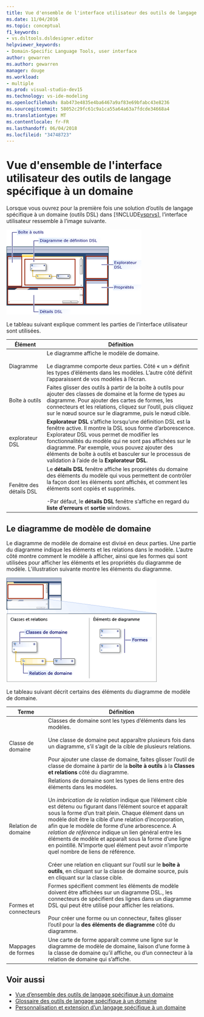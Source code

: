 ```yaml
---
title: Vue d'ensemble de l'interface utilisateur des outils de langage spécifique à un domaine
ms.date: 11/04/2016
ms.topic: conceptual
f1_keywords:
- vs.dsltools.dsldesigner.editor
helpviewer_keywords:
- Domain-Specific Language Tools, user interface
author: gewarren
ms.author: gewarren
manager: douge
ms.workload:
- multiple
ms.prod: visual-studio-dev15
ms.technology: vs-ide-modeling
ms.openlocfilehash: 8ab473e4835e4ba6467a9af83e69bfabc43e8236
ms.sourcegitcommit: 58052c29fc61c9a1ca55a64a63a7fdcde34668a4
ms.translationtype: MT
ms.contentlocale: fr-FR
ms.lasthandoff: 06/04/2018
ms.locfileid: "34748723"
---
```

# <a name="overview-of-the-domain-specific-language-tools-user-interface"></a>Vue d'ensemble de l'interface utilisateur des outils de langage spécifique à un domaine
Lorsque vous ouvrez pour la première fois une solution d’outils de langage spécifique à un domaine (outils DSL) dans [!INCLUDE[vsprvs](../code-quality/includes/vsprvs_md.md)], l’interface utilisateur ressemble à l’image suivante.

 ![concepteur dsl](../modeling/media/dsl_designer.png)

 Le tableau suivant explique comment les parties de l’interface utilisateur sont utilisées.

|**Élément**|**Définition**|
|-----------------|--------------------|
|Diagramme|Le diagramme affiche le modèle de domaine.<br /><br /> Le diagramme comporte deux parties. Côté « un » définit les types d’éléments dans les modèles. L’autre côté définit l’apparaissent de vos modèles à l’écran.|
|Boîte à outils|Faites glisser des outils à partir de la boîte à outils pour ajouter des classes de domaine et la forme de types au diagramme. Pour ajouter des cartes de formes, les connecteurs et les relations, cliquez sur l’outil, puis cliquez sur le nœud source sur le diagramme, puis le nœud cible.|
|explorateur DSL|**Explorateur DSL** s’affiche lorsqu’une définition DSL est la fenêtre active. Il montre la DSL sous forme d’arborescence. Explorateur DSL vous permet de modifier les fonctionnalités du modèle qui ne sont pas affichées sur le diagramme. Par exemple, vous pouvez ajouter des éléments de boîte à outils et basculer sur le processus de validation à l’aide de la **Explorateur DSL**.|
|Fenêtre des détails DSL|Le **détails DSL** fenêtre affiche les propriétés du domaine des éléments du modèle qui vous permettent de contrôler la façon dont les éléments sont affichés, et comment les éléments sont copiés et supprimés.<br /><br /> -Par défaut, le **détails DSL** fenêtre s’affiche en regard du **liste d’erreurs** et **sortie** windows.|

## <a name="the-domain-model-diagram"></a>Le diagramme de modèle de domaine
 Le diagramme de modèle de domaine est divisé en deux parties. Une partie du diagramme indique les éléments et les relations dans le modèle. L’autre côté montre comment le modèle à afficher, ainsi que les formes qui sont utilisées pour afficher les éléments et les propriétés du diagramme de modèle. L’illustration suivante montre les éléments du diagramme.

 ![concepteur dsl avec couloir](../modeling/media/dsl_desinger.png)

 Le tableau suivant décrit certains des éléments du diagramme de modèle de domaine.

|**Terme**|**Définition**|
|--------------|--------------------|
|Classe de domaine|Classes de domaine sont les types d’éléments dans les modèles.<br /><br /> Une classe de domaine peut apparaître plusieurs fois dans un diagramme, s’il s’agit de la cible de plusieurs relations.<br /><br /> Pour ajouter une classe de domaine, faites glisser l’outil de classe de domaine à partir de la **boîte à outils** à la **Classes et relations** côté du diagramme.|
|Relation de domaine|Relations de domaine sont les types de liens entre des éléments dans les modèles.<br /><br /> Un *imbrication de la relation* indique que l’élément cible est détenu ou figurant dans l’élément source et apparaît sous la forme d’un trait plein. Chaque élément dans un modèle doit être la cible d’une relation d’incorporation, afin que le modèle de forme d’une arborescence. A *relation de référence* indique un lien général entre les éléments de modèle et apparaît sous la forme d’une ligne en pointillé. N’importe quel élément peut avoir n’importe quel nombre de liens de référence.<br /><br /> Créer une relation en cliquant sur l’outil sur le **boîte à outils**, en cliquant sur la classe de domaine source, puis en cliquant sur la classe cible.|
|Formes et connecteurs|Formes spécifient comment les éléments de modèle doivent être affichées sur un diagramme DSL., les connecteurs de spécifient des lignes dans un diagramme DSL qui peut être utilisé pour afficher les relations.<br /><br /> Pour créer une forme ou un connecteur, faites glisser l’outil pour la **des éléments de diagramme** côté du diagramme.|
|Mappages de formes|Une carte de forme apparaît comme une ligne sur le diagramme de modèle de domaine, liaison d’une forme à la classe de domaine qu’il affiche, ou d’un connecteur à la relation de domaine qui s’affiche.|

## <a name="see-also"></a>Voir aussi

- [Vue d’ensemble des outils de langage spécifique à un domaine](../modeling/overview-of-domain-specific-language-tools.md)
- [Glossaire des outils de langage spécifique à un domaine](http://msdn.microsoft.com/ca5e84cb-a315-465c-be24-76aa3df276aa)
- [Personnalisation et extension d’un langage spécifique à un domaine](../modeling/customizing-and-extending-a-domain-specific-language.md)